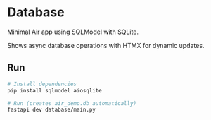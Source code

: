 # Database

Minimal Air app using SQLModel with SQLite.

Shows async database operations with HTMX for dynamic updates.

## Run

```bash
# Install dependencies
pip install sqlmodel aiosqlite

# Run (creates air_demo.db automatically)
fastapi dev database/main.py
```
